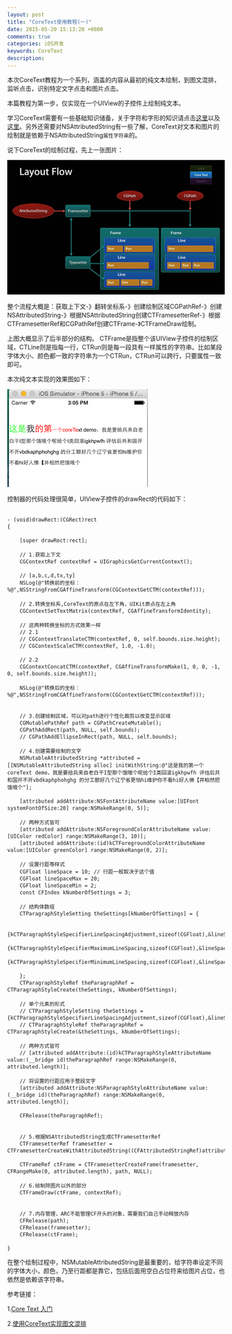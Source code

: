 ```yaml
---
layout: post
title: "CoreText使用教程(一)"
date: 2015-05-20 15:13:28 +0800
comments: true
categories: iOS开发
keywords: CoreText
description: 
---
```


本次CoreText教程为一个系列，涵盖的内容从最初的纯文本绘制，到图文混排，监听点击，识别特定文字点击和图片点击。

本篇教程为第一步，仅实现在一个UIView的子控件上绘制纯文本。

<!--more-->

学习CoreText需要有一些基础知识储备，关于字符和字形的知识请点击[这里](http://geeklu.com/2013/03/core-text/)以及[这里](http://www.brighttj.com/ios/use-coretext-make-typesetting-picture-and-text.html)。另外还需要对NSAttributedString有一些了解，CoreText对文本和图片的绘制就是依赖于NSAttributedString`属性字符串`的。

说下CoreText的绘制过程，先上一张图片：

![](/images/2015/05/20/CoreText_2.png)

整个流程大概是：获取上下文-》翻转坐标系-》创建绘制区域CGPathRef-》创建NSAttributedString-》根据NSAttributedString创建CTFramesetterRef-》根据CTFramesetterRef和CGPathRef创建CTFrame-》CTFrameDraw绘制。

上图大概显示了后半部分的结构。
CTFrame是指整个该UIView子控件的绘制区域，CTLine则是指每一行，CTRun则是每一段具有一样属性的字符串。比如某段字体大小、颜色都一致的字符串为一个CTRun，CTRun可以跨行，只要属性一致即可。


本次纯文本实现的效果图如下：

![](/images/2015/05/20/CoreText_1.png)

控制器的代码处理很简单，UIView子控件的drawRect的代码如下：

```

- (void)drawRect:(CGRect)rect
{

	[super drawRect:rect];

    // 1.获取上下文
    CGContextRef contextRef = UIGraphicsGetCurrentContext();
    
    // [a,b,c,d,tx,ty]
    NSLog(@"转换前的坐标：%@",NSStringFromCGAffineTransform(CGContextGetCTM(contextRef)));
    
    // 2.转换坐标系,CoreText的原点在左下角，UIKit原点在左上角
    CGContextSetTextMatrix(contextRef, CGAffineTransformIdentity);
    
    // 这两种转换坐标的方式效果一样
    // 2.1
	// CGContextTranslateCTM(contextRef, 0, self.bounds.size.height);
	// CGContextScaleCTM(contextRef, 1.0, -1.0);
    
    // 2.2
    CGContextConcatCTM(contextRef, CGAffineTransformMake(1, 0, 0, -1, 0, self.bounds.size.height));
    
    NSLog(@"转换后的坐标：%@",NSStringFromCGAffineTransform(CGContextGetCTM(contextRef)));
    
    
    // 3.创建绘制区域，可以对path进行个性化裁剪以改变显示区域
    CGMutablePathRef path = CGPathCreateMutable();
    CGPathAddRect(path, NULL, self.bounds);
    // CGPathAddEllipseInRect(path, NULL, self.bounds);
    
    // 4.创建需要绘制的文字
    NSMutableAttributedString *attributed = [[NSMutableAttributedString alloc] initWithString:@"这是我的第一个coreText demo，我是要给兵来自老白干I型那个饿哦个呢给个I类回滚igkhpwfh 评估后共和国开不开vbdkaphphohghg 的分工额好几个辽宁省更怕hi维护你不看hi好人佛【井柏然把饿哦个"];
    
    [attributed addAttribute:NSFontAttributeName value:[UIFont systemFontOfSize:20] range:NSMakeRange(0, 5)];
    
    // 两种方式皆可
    [attributed addAttribute:NSForegroundColorAttributeName value:[UIColor redColor] range:NSMakeRange(3, 10)];
    [attributed addAttribute:(id)kCTForegroundColorAttributeName value:[UIColor greenColor] range:NSMakeRange(0, 2)];
    
    // 设置行距等样式
    CGFloat lineSpace = 10; // 行距一般取决于这个值
    CGFloat lineSpaceMax = 20;
    CGFloat lineSpaceMin = 2;
    const CFIndex kNumberOfSettings = 3;

    // 结构体数组
    CTParagraphStyleSetting theSettings[kNumberOfSettings] = {
    
        {kCTParagraphStyleSpecifierLineSpacingAdjustment,sizeof(CGFloat),&lineSpace},
        {kCTParagraphStyleSpecifierMaximumLineSpacing,sizeof(CGFloat),&lineSpaceMax},
        {kCTParagraphStyleSpecifierMinimumLineSpacing,sizeof(CGFloat),&lineSpaceMin}
        
    };
    CTParagraphStyleRef theParagraphRef = CTParagraphStyleCreate(theSettings, kNumberOfSettings);
    
    // 单个元素的形式
	// CTParagraphStyleSetting theSettings = {kCTParagraphStyleSpecifierLineSpacingAdjustment,sizeof(CGFloat),&lineSpace};
	// CTParagraphStyleRef theParagraphRef = CTParagraphStyleCreate(&theSettings, kNumberOfSettings);
    
    // 两种方式皆可
	// [attributed addAttribute:(id)kCTParagraphStyleAttributeName value:(__bridge id)theParagraphRef range:NSMakeRange(0, attributed.length)];
    
    // 将设置的行距应用于整段文字
    [attributed addAttribute:NSParagraphStyleAttributeName value:(__bridge id)(theParagraphRef) range:NSMakeRange(0, attributed.length)];
    
    CFRelease(theParagraphRef);
    
    
    // 5.根据NSAttributedString生成CTFramesetterRef
    CTFramesetterRef framesetter = CTFramesetterCreateWithAttributedString((CFAttributedStringRef)attributed);
    
    CTFrameRef ctFrame = CTFramesetterCreateFrame(framesetter, CFRangeMake(0, attributed.length), path, NULL);
    
    // 6.绘制除图片以外的部分
    CTFrameDraw(ctFrame, contextRef);


	// 7.内存管理，ARC不能管理CF开头的对象，需要我们自己手动释放内存
	CFRelease(path);
    CFRelease(framesetter);
    CFRelease(ctFrame);
    
}

```

在整个绘制过程中，NSMutableAttributedString是最重要的，给字符串设定不同的字体大小，颜色，乃至行距都是靠它，包括后面用空白占位符来给图片占位，也依然是依赖该字符串。


参考链接：

1.[Core Text 入门](http://geeklu.com/2013/03/core-text/)

2.[使用CoreText实现图文混排](http://www.brighttj.com/ios/use-coretext-make-typesetting-picture-and-text.html)